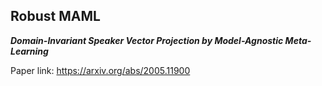 Robust MAML
-------------------

**_Domain-Invariant Speaker Vector Projection by Model-Agnostic Meta-Learning_**

Paper link: https://arxiv.org/abs/2005.11900
